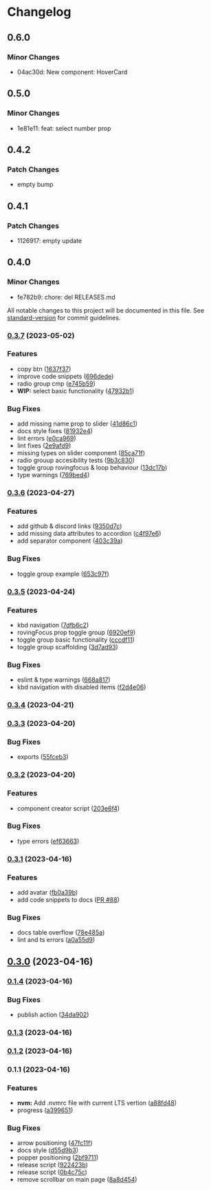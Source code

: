 # Changelog

## 0.6.0

### Minor Changes

- 04ac30d: New component: HoverCard

## 0.5.0

### Minor Changes

- 1e81e11: feat: select number prop

## 0.4.2

### Patch Changes

- empty bump

## 0.4.1

### Patch Changes

- 1126917: empty update

## 0.4.0

### Minor Changes

- fe782b9: chore: del RELEASES.md

All notable changes to this project will be documented in this file. See [standard-version](https://github.com/conventional-changelog/standard-version) for commit guidelines.

### [0.3.7](https://github.com/TGlide/radix-svelte/compare/v0.3.6...v0.3.7) (2023-05-02)

### Features

- copy btn ([1637f37](https://github.com/TGlide/radix-svelte/commit/1637f37c66bdab780dd6dadbf9d76318cd500343))
- improve code snippets ([696dede](https://github.com/TGlide/radix-svelte/commit/696dede614b98206ec1f4b3bb81ffe63c8ee400f))
- radio group cmp ([e745b59](https://github.com/TGlide/radix-svelte/commit/e745b59ae7bea25d9482b1c8198fae06ccc467f9))
- **WIP:** select basic functionality ([47932b1](https://github.com/TGlide/radix-svelte/commit/47932b14cdc6d2d29e117f1defee4a9705a95312))

### Bug Fixes

- add missing name prop to slider ([41d86c1](https://github.com/TGlide/radix-svelte/commit/41d86c1547e8ce0c8dcf2365e6def386901e6c16))
- docs style fixes ([81932e4](https://github.com/TGlide/radix-svelte/commit/81932e486415dd80be95df6f70a3346e4af65730))
- lint errors ([e0ca969](https://github.com/TGlide/radix-svelte/commit/e0ca9696ce94c4e9229244109a87f303c405e575))
- lint fixes ([2e9afd9](https://github.com/TGlide/radix-svelte/commit/2e9afd922b0f6eddf1b11261cfc5f511bff6732b))
- missing types on slider component ([85ca71f](https://github.com/TGlide/radix-svelte/commit/85ca71fa20ad46528f375b01a2c49325739334fd))
- radio grouup accesibility tests ([9b3c830](https://github.com/TGlide/radix-svelte/commit/9b3c830b98a422b98c3b13891ba62c98cf6e391e))
- toggle group rovingfocus & loop behaviour ([13dc17b](https://github.com/TGlide/radix-svelte/commit/13dc17b202c73b0ae8f3b1dedbfc5faf4ed399ad))
- type warnings ([769bed4](https://github.com/TGlide/radix-svelte/commit/769bed4492d717b9f385b2039b08b515353be90f))

### [0.3.6](https://github.com/TGlide/radix-svelte/compare/v0.3.5...v0.3.6) (2023-04-27)

### Features

- add github & discord links ([9350d7c](https://github.com/TGlide/radix-svelte/commit/9350d7c4fb9b460a3273c5791a966b137da144c6))
- add missing data attributes to accordion ([c4f97e6](https://github.com/TGlide/radix-svelte/commit/c4f97e6fab7237c7c5a30572888ff9d605f6fe64))
- add separator component ([403c39a](https://github.com/TGlide/radix-svelte/commit/403c39aa2f9fc9011e45987acaba6b871c0c4866))

### Bug Fixes

- toggle group example ([653c97f](https://github.com/TGlide/radix-svelte/commit/653c97faa97a46c9f4008a5c10f0fd7700982ad9))

### [0.3.5](https://github.com/TGlide/radix-svelte/compare/v0.3.4...v0.3.5) (2023-04-24)

### Features

- kbd navigation ([7dfb6c2](https://github.com/TGlide/radix-svelte/commit/7dfb6c29d6dd20c55bd1389eab224ae61175a33d))
- rovingFocus prop toggle group ([6920ef9](https://github.com/TGlide/radix-svelte/commit/6920ef989aab4634b9ea022cfd74ff8a19694a18))
- toggle group basic functionality ([cccdf11](https://github.com/TGlide/radix-svelte/commit/cccdf11f4a905ce028a80bf75f03f613b23d89ec))
- toggle group scaffolding ([3d7ad93](https://github.com/TGlide/radix-svelte/commit/3d7ad9371ae153512e2441feb5468870810a9730))

### Bug Fixes

- eslint & type warnings ([668a817](https://github.com/TGlide/radix-svelte/commit/668a81762a5080cdccebce9a9d3b287f4d7b29e2))
- kbd navigation with disabled items ([f2d4e06](https://github.com/TGlide/radix-svelte/commit/f2d4e065cd8c36974516984a56646f29c11b8798))

### [0.3.4](https://github.com/TGlide/radix-svelte/compare/v0.3.3...v0.3.4) (2023-04-21)

### [0.3.3](https://github.com/TGlide/radix-svelte/compare/v0.3.2...v0.3.3) (2023-04-20)

### Bug Fixes

- exports ([55fceb3](https://github.com/TGlide/radix-svelte/commit/55fceb3cdc084ef7cebe3c53ef423c204cf2ab82))

### [0.3.2](https://github.com/TGlide/radix-svelte/compare/v0.3.1...v0.3.2) (2023-04-20)

### Features

- component creator script ([203e6f4](https://github.com/TGlide/radix-svelte/commit/203e6f472c1dd7c6dc59493ba3f4a66be02bfea4))

### Bug Fixes

- type errors ([ef63663](https://github.com/TGlide/radix-svelte/commit/ef63663c9ba2190b73ae5290d9a7199f7e77c8b5))

### [0.3.1](https://github.com/TGlide/radix-svelte/compare/v0.3.0...v0.3.1) (2023-04-16)

### Features

- add avatar ([fb0a39b](https://github.com/TGlide/radix-svelte/commit/fb0a39bfe7aadef820d76576e421ad5b1fba90ce))
- add code snippets to docs ([PR #88](https://github.com/TGlide/radix-svelte/pull/88))

### Bug Fixes

- docs table overflow ([78e485a](https://github.com/TGlide/radix-svelte/commit/78e485ae6080491638fad582d29e6ce3897d250a))
- lint and ts errors ([a0a55d9](https://github.com/TGlide/radix-svelte/commit/a0a55d95409b41f4fb989b75d57c77193864b18a))

## [0.3.0](https://github.com/TGlide/radix-svelte/compare/v0.1.4...v0.3.0) (2023-04-16)

### [0.1.4](https://github.com/TGlide/radix-svelte/compare/v0.1.3...v0.1.4) (2023-04-16)

### Bug Fixes

- publish action ([34da902](https://github.com/TGlide/radix-svelte/commit/34da902819c02d1f0f64a4405d5f14e33c23a702))

### [0.1.3](https://github.com/TGlide/radix-svelte/compare/v0.1.2...v0.1.3) (2023-04-16)

### [0.1.2](https://github.com/TGlide/radix-svelte/compare/v0.1.1...v0.1.2) (2023-04-16)

### 0.1.1 (2023-04-16)

### Features

- **nvm:** Add .nvmrc file with current LTS vertion ([a88fd48](https://github.com/TGlide/radix-svelte/commit/a88fd489ef5b23cc4b83a6670cdde3499c5b99b8))
- progress ([a399651](https://github.com/TGlide/radix-svelte/commit/a3996517cd36867fdb5ad7c31a9205cb47073382))

### Bug Fixes

- arrow positioning ([47fc11f](https://github.com/TGlide/radix-svelte/commit/47fc11ff5fa2059fba10106d6fe88216591fd88a))
- docs style ([d55d9b3](https://github.com/TGlide/radix-svelte/commit/d55d9b33778b64ee9ad3beb612062723459a8397))
- popper positioning ([2bf9711](https://github.com/TGlide/radix-svelte/commit/2bf97110bcf5e336cc55a90609d1b4082f550cd8))
- release script ([922423b](https://github.com/TGlide/radix-svelte/commit/922423b3b0023ea0ef899567874e007135446d58))
- release script ([0b4c75c](https://github.com/TGlide/radix-svelte/commit/0b4c75c36a1105d2c4afdfff1b8ad704ba3c0920))
- remove scrollbar on main page ([8a8d454](https://github.com/TGlide/radix-svelte/commit/8a8d454d00412289531e109cc0e69ff84a81f20f))
